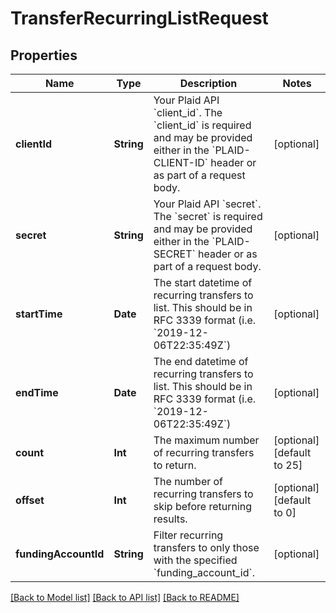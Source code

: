 # TransferRecurringListRequest

## Properties
Name | Type | Description | Notes
------------ | ------------- | ------------- | -------------
**clientId** | **String** | Your Plaid API &#x60;client_id&#x60;. The &#x60;client_id&#x60; is required and may be provided either in the &#x60;PLAID-CLIENT-ID&#x60; header or as part of a request body. | [optional] 
**secret** | **String** | Your Plaid API &#x60;secret&#x60;. The &#x60;secret&#x60; is required and may be provided either in the &#x60;PLAID-SECRET&#x60; header or as part of a request body. | [optional] 
**startTime** | **Date** | The start datetime of recurring transfers to list. This should be in RFC 3339 format (i.e. &#x60;2019-12-06T22:35:49Z&#x60;) | [optional] 
**endTime** | **Date** | The end datetime of recurring transfers to list. This should be in RFC 3339 format (i.e. &#x60;2019-12-06T22:35:49Z&#x60;) | [optional] 
**count** | **Int** | The maximum number of recurring transfers to return. | [optional] [default to 25]
**offset** | **Int** | The number of recurring transfers to skip before returning results. | [optional] [default to 0]
**fundingAccountId** | **String** | Filter recurring transfers to only those with the specified &#x60;funding_account_id&#x60;. | [optional] 

[[Back to Model list]](../README.md#documentation-for-models) [[Back to API list]](../README.md#documentation-for-api-endpoints) [[Back to README]](../README.md)


